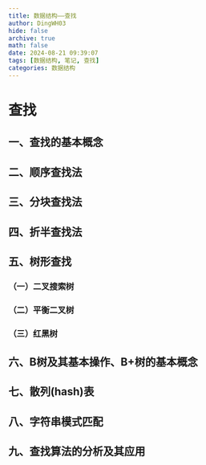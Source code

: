 ```yaml
---
title: 数据结构——查找
author: DingWH03
hide: false
archive: true
math: false
date: 2024-08-21 09:39:07
tags: [数据结构, 笔记, 查找]
categories: 数据结构
---
```

# 查找

## 一、查找的基本概念

## 二、顺序查找法

## 三、分块查找法

## 四、折半查找法

## 五、树形查找

### （一）二叉搜索树

### （二）平衡二叉树

### （三）红黑树

## 六、B树及其基本操作、B+树的基本概念

## 七、散列(hash)表

## 八、字符串模式匹配

## 九、查找算法的分析及其应用
